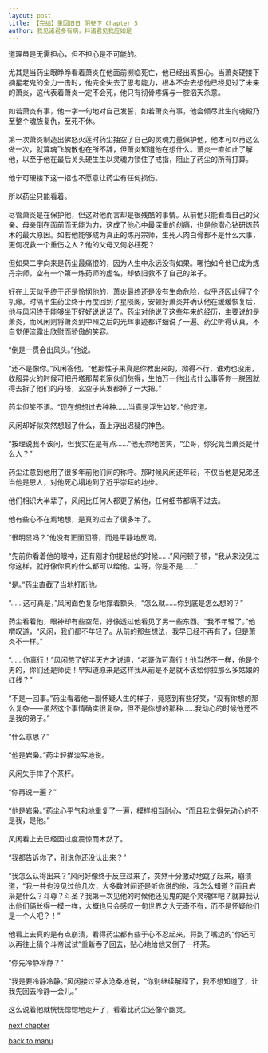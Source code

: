 ```yaml
---
layout: post
title: 【完结】重回旧日 阴卷下 Chapter 5
author: 我见诸君多有病，料诸君见我应如是
---
```




道理虽是无需担心，但不担心是不可能的。<br><br>尤其是当药尘眼睁睁看着萧炎在他面前濒临死亡，他已经出离担心。当萧炎硬接下摘星老鬼的全力一击时，他完全失去了思考能力，根本不会去想他已经见过了未来的萧炎，这代表着萧炎一定不会死，他只有彻骨疼痛与一腔滔天杀意。<br><br>如若萧炎有事，他一字一句地对自己发誓，如若萧炎有事，他会倾尽此生向魂殿乃至整个魂族复仇，至死不休。<br><br>第一次萧炎制造出佛怒火莲时药尘抽空了自己的灵魂力量保护他，他本可以再这么做一次，就算魂飞魄散也在所不辞，但萧炎知道他在想什么。萧炎一直如此了解他，以至于他在最后关头硬生生以灵魂力锁住了戒指，阻止了药尘的所有打算。<br><br>他宁可硬接下这一招也不愿意让药尘有任何损伤。<br><br>所以药尘只能看着。<br><br>尽管萧炎是在保护他，但这对他而言却是很残酷的事情。从前他只能看着自己的父亲、母亲倒在面前而无能为力，这成了他心中最深重的创痛，也是他潜心钻研炼药术的最大原因。如若他能够成为真正的炼丹宗师，生死人肉白骨都不是什么大事，更何况救一个重伤之人？他的父母又何必枉死？<br><br>但如果二字向来是药尘最痛恨的，因为人生中永远没有如果。哪怕如今他已成为炼丹宗师，空有一个第一炼药师的虚名，却依旧救不了自己的弟子。<br><br>好在上天似乎终于还是怜悯他的，萧炎最终还是没有生命危险，似乎还因此得了个机缘。时隔半生药尘终于再度回到了星陨阁，安顿好萧炎并确认他在缓缓恢复后，他与风闲终于能够坐下好好说说话了。药尘对他说了这些年来的经历，主要说的是萧炎，而风闲则将萧炎到中州之后的光辉事迹都详细说了一遍。药尘听得认真，不自觉便流露出欣慰而骄傲的笑容。<br><br>“倒是一贯会出风头。”他说。<br><br>“还不是像你。”风闲答他，“他那性子果真是你教出来的，拗得不行，谁劝也没用，收服异火的时候可把丹塔那帮老家伙们愁得，生怕万一他出点什么事等你一脱困就得去拆了他们的丹塔，玄空子头发都掉了一大把。”<br><br>药尘但笑不语。“现在想想过去种种……当真是浮生如梦。”他叹道。<br><br>风闲却好似突然想起了什么，面上浮出迟疑的神色。<br><br>“按理说我不该问，但我实在是有点……”他无奈地苦笑，“尘哥，你究竟当萧炎是什么人？”<br><br>药尘注意到他用了很多年前他们间的称呼。那时候风闲还年轻，不仅当他是兄弟还当他是恩人，对他死心塌地到了近乎崇拜的地步。<br><br>他们相识大半辈子，风闲比任何人都更了解他，任何细节都瞒不过去。<br><br>他有些心不在焉地想，是真的过去了很多年了。<br><br>“很明显吗？”他没有正面回答，而是平静地反问。<br><br>“先前你看着他的眼神，还有刚才你提起他的时候……”风闲顿了顿，“我从来没见过你这样，就好像你真的什么都可以给他。尘哥，你是不是……”<br><br>“是。”药尘直截了当地打断他。<br><br>“……这可真是，”风闲面色复杂地撑着额头，“怎么就……你到底是怎么想的？”<br><br>药尘看着他，眼神却有些空茫，好像透过他看见了另一些东西。“我不年轻了。”他喟叹道，“风闲，我们都不年轻了。从前的那些想法，我早已经不再有了，但是萧炎不一样。”<br><br>“……你真行！”风闲憋了好半天方才说道，“老哥你可真行！他当然不一样，他是个男的，你们还是师徒！早知道原来是这样我从前是不是就不该给你拉那么多姑娘的红线？”<br><br>“不是一回事。”药尘看着他一副怀疑人生的样子，竟感到有些好笑，“没有你想的那么复杂——虽然这个事情确实很复杂，但不是你想的那种……我动心的时候他还不是我的弟子。”<br><br>“什么意思？”<br><br>“他是岩枭。”药尘轻描淡写地说。<br><br>风闲失手摔了个茶杯。<br><br>“你再说一遍？”<br><br>“他是岩枭。”药尘心平气和地重复了一遍，模样相当耐心，“而且我觉得先动心的不是我，是他。”<br><br>风闲看上去已经因过度震惊而木然了。<br><br>“我都告诉你了，别说你还没认出来？”<br><br>“我怎么认得出来？”风闲好像终于反应过来了，突然十分激动地跳了起来，崩溃道，“我一共也没见过他几次，大多数时间还是听你说的他，我怎么知道？而且岩枭是什么？斗尊？斗圣？我第一次见他的时候他还见鬼的是个灵魂体吧？就算我认出他们俩长得一模一样，大概也只会感叹一句世界之大无奇不有，而不是怀疑他们是一个人吧？！”<br><br>他看上去真的是有点崩溃，看得药尘都有些于心不忍起来，将到了嘴边的“你还可以再往上猜个斗帝试试”重新吞了回去，贴心地给他又倒了一杯茶。<br><br>“你先冷静冷静？”<br><br>“我是要冷静冷静。”风闲接过茶水沧桑地说，“你别继续解释了，我不想知道了，让我先回去冷静一会儿。”<br><br>这么说着他就恍恍惚惚地走开了，看着比药尘还像个幽灵。

[next chapter](https://allforyanchen.github.io/2020/07/19/post-39-sub-4-chapter-6.html)

[back to manu](https://allforyanchen.github.io/2020/07/19/post-39.html)
